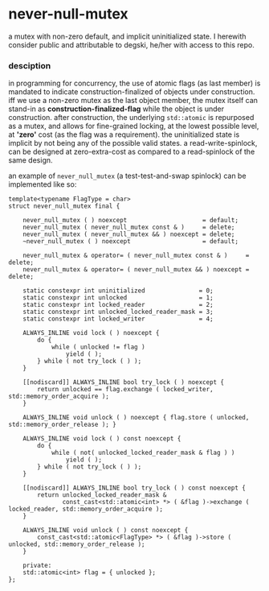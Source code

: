 # never-null-mutex
a mutex with non-zero default, and implicit uninitialized state. I herewith consider public and attributable to degski, he/her with access to this repo.


### desciption
in programming for concurrency, the use of atomic flags (as last member) is mandated to indicate construction-finalized of objects under construction. iff we use a non-zero mutex as the last object member, the mutex itself can stand-in as **construction-finalized-flag** while the object is under construction. after construction, the underlying `std::atomic` is repurposed as a mutex, and allows for fine-grained locking, at the lowest possible level, at **'zero'** cost (as the flag was a requirement). the uninitialized state is implicit by not being any of the possible valid states. a read-write-spinlock, can be designed at zero-extra-cost as compared to a read-spinlock of the same design.


an example of `never_null_mutex` (a test-test-and-swap spinlock) can be implemented like so:


    template<typename FlagType = char>
    struct never_null_mutex final {

        never_null_mutex ( ) noexcept                     = default;
        never_null_mutex ( never_null_mutex const & )     = delete;
        never_null_mutex ( never_null_mutex && ) noexcept = delete;
        ~never_null_mutex ( ) noexcept                    = default;

        never_null_mutex & operator= ( never_null_mutex const & )     = delete;
        never_null_mutex & operator= ( never_null_mutex && ) noexcept = delete;

        static constexpr int uninitialized               = 0;
        static constexpr int unlocked                    = 1;
        static constexpr int locked_reader               = 2;
        static constexpr int unlocked_locked_reader_mask = 3;
        static constexpr int locked_writer               = 4;

        ALWAYS_INLINE void lock ( ) noexcept {
            do {
                while ( unlocked != flag )
                    yield ( );
            } while ( not try_lock ( ) );
        }
        
        [[nodiscard]] ALWAYS_INLINE bool try_lock ( ) noexcept {
            return unlocked == flag.exchange ( locked_writer, std::memory_order_acquire );
        }
        
        ALWAYS_INLINE void unlock ( ) noexcept { flag.store ( unlocked, std::memory_order_release ); }

        ALWAYS_INLINE void lock ( ) const noexcept {
            do {
                while ( not( unlocked_locked_reader_mask & flag ) )
                    yield ( );
            } while ( not try_lock ( ) );
        }
        
        [[nodiscard]] ALWAYS_INLINE bool try_lock ( ) const noexcept {
            return unlocked_locked_reader_mask &
                   const_cast<std::atomic<int> *> ( &flag )->exchange ( locked_reader, std::memory_order_acquire );
        }
        
        ALWAYS_INLINE void unlock ( ) const noexcept {
            const_cast<std::atomic<FlagType> *> ( &flag )->store ( unlocked, std::memory_order_release );
        }

        private:
        std::atomic<int> flag = { unlocked };
    };

